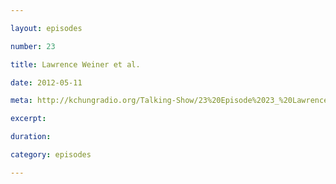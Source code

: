 ```yaml
---

layout: episodes

number: 23

title: Lawrence Weiner et al.

date: 2012-05-11

meta: http://kchungradio.org/Talking-Show/23%20Episode%2023_%20Lawrence%20Weiner%20et%20al..mp3

excerpt: 

duration: 

category: episodes

---
```


